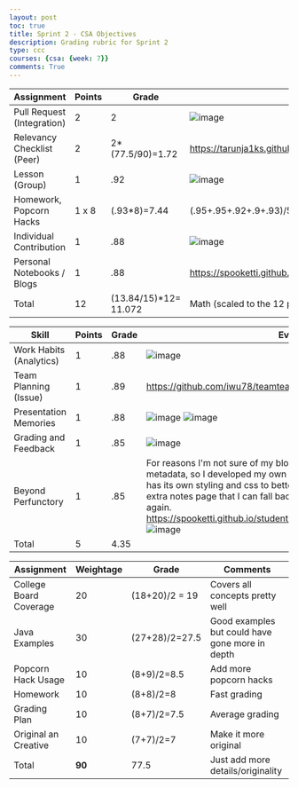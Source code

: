 ```yaml
---
layout: post
toc: true
title: Sprint 2 - CSA Objectives
description: Grading rubric for Sprint 2
type: ccc
courses: {csa: {week: 7}}
comments: True
---
```


| **Assignment**             | **Points**    | **Grade** | **Evidence** |
|----------------------------|---------------|-----------|--------------|
| Pull Request (Integration) | 2             |         2  |    ![image](https://github.com/user-attachments/assets/16b5d002-70d4-410e-ac04-dd2c0e651cc7)      |
| Relevancy Checklist (Peer) | 2             |       2*(77.5/90)=1.72    |          https://tarunja1ks.github.io/CSATarunStudent/csa/unit6-p1/unit6-3    |
| Lesson (Group)             | 1             |     .92      |  ![image](https://github.com/user-attachments/assets/5d0bc1cd-4343-43d1-b5b2-64a0a6dc64fe) |
| Homework, Popcorn Hacks    | 1 x 8         |      (.93*8)=7.44   |         (.95+.95+.92+.9+.93)/5 (Period 3 has not graded either of mine yet) |
| Individual Contribution    | 1             |    .88       |  ![image](https://github.com/user-attachments/assets/01ffb85c-a0ec-41c6-9811-8cd24b2bda77) |
| Personal Notebooks / Blogs | 1             |     .88      |       https://spooketti.github.io/studentCSA//2024/10/09/Sprint2_Recap.html  |
| Total                      | 12            |    (13.84/15)*12=    11.072    |         Math (scaled to the 12 point scale as it doesn't add to 15)     |


| **Skill**                  | **Points**    | **Grade** | **Evidence** |
|----------------------------|---------------|-----------|--------------|
| Work Habits (Analytics)    |   1           |      .88     |   ![image](https://github.com/user-attachments/assets/a213fc85-ba2f-4a55-8f00-60135e9b8294) |
| Team Planning (Issue)      |   1           |     .89      | https://github.com/iwu78/teamteach/issues/1             |
| Presentation Memories      |   1           |  .88    |  ![image](https://github.com/user-attachments/assets/abb210fe-1daf-473a-a5d4-8662eb30155f) ![image](https://github.com/user-attachments/assets/d2825b91-dc42-4b82-b9ca-2bf88d09bd4f) |
| Grading and Feedback       |   1           |     .85      |   ![image](https://github.com/user-attachments/assets/c94c1d1a-5e66-4946-b5f8-062f6191fef3)     |
| Beyond Perfunctory         |   1           |     .85      |         For reasons I'm not sure of my blog does not support the menu: in metadata,  so I developed my own navigation menu for the lessons that has its own styling and css to better fit my blog's theme.  I also wrote an extra notes page that I can fall back on in case i need to review a unit again. https://spooketti.github.io/studentCSA//2024/10/09/Sprint2_Recap.html ![image](https://github.com/user-attachments/assets/342c0f53-818c-4ef0-bc99-3d62b7a59000) | 
| Total                      |   5           |     4.35      |              |

| **Assignment**          | **Weightage** | **Grade** | **Comments** |
|-------------------------|---------------|-----------|--------------|
| College Board Coverage  | 20            | (18+20)/2 = 19       | Covers all concepts pretty well      |
| Java Examples           | 30            | (27+28)/2=27.5      | Good examples but could have gone more in depth        |
| Popcorn Hack Usage      | 10            | (8+9)/2=8.5      | Add more popcorn hacks          |
| Homework                | 10            | (8+8)/2=8      | Fast grading          |
| Grading Plan            | 10            | (8+7)/2=7.5       | Average grading          |
| Original an Creative    | 10            | (7+7)/2=7      | Make it more original          |
| Total                  | **90**        |    77.5       |   Just add more details/originality           |


